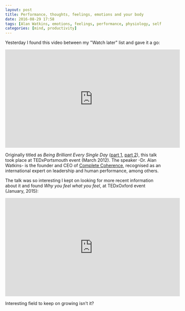 ```yaml
---
layout: post
title: Performance, thoughts, feelings, emotions and your body
date: 2016-08-29 17:58
tags: [Alan Watkins, emotions, feelings, performance, physiology, self awareness, TED talks, thoughts]
categories: [mind, productivity]
---
```

Yesterday I found this video between my "Watch later" list and gave it a go:

<iframe width="560" height="315" src="https://www.youtube.com/embed/0xc3XdOiGGI" frameborder="0" allow="autoplay; encrypted-media" allowfullscreen></iframe>

Originally titled as <em>Being Brilliant Every Single Day</em> (<a href="https://www.youtube.com/watch?v=q06YIWCR2Js" target="_blank">part 1</a>,  <a href="https://www.youtube.com/watch?v=Q_fFattg8N0" target="_blank">part 2</a>), this talk took place at TEDxPortsmouth event (March 2012). The speaker -Dr. Alan Watkins- is the founder and CEO of <a href="http://www.complete-coherence.com/" target="_blank">Complete Coherence</a>, recognised as an international expert on leadership and human performance, among others.

The talk was so interesting I kept on looking for more recent information about it and found <em>Why you feel what you feel</em>, at TEDxOxford event (January, 2015):

<iframe width="560" height="315" src="https://www.youtube.com/embed/h-rRgpPbR5w" frameborder="0" allow="autoplay; encrypted-media" allowfullscreen></iframe>

Interesting field to keep on growing isn't it?
